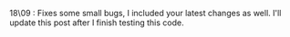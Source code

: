 18\09 : Fixes some small bugs, I included your latest changes as well.
        I'll update this post after I finish testing this code.
